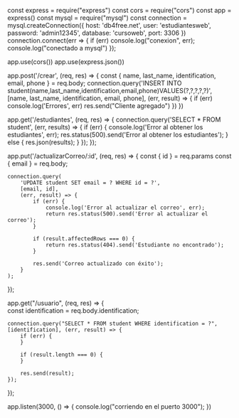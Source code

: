 const express = require("express")
const cors = require("cors")
const app = express()
const mysql = require("mysql")
const connection = mysql.createConnection({
    host: 'db4free.net',
    user: 'estudiantesweb',
    password: 'admin12345',
    database: 'cursoweb',
    port: 3306
})
connection.connect(err => {
    if (err) console.log("conexion", err);
    console.log("conectado a mysql")
});

app.use(cors())
app.use(express.json())

app.post('/crear', (req, res) => {
    const { name, last_name, identification, email, phone } = req.body;
    connection.query('INSERT INTO student(name,last_name,identification,email,phone)VALUES(?,?,?,?,?)',
        [name, last_name, identification, email, phone], (err, result) => {
            if (err) console.log('Errores', err)
            res.send("Cliente agregado")
        })
})

app.get('/estudiantes', (req, res) => {
    connection.query('SELECT * FROM student', (err, results) => {
        if (err) {
            console.log('Error al obtener los estudiantes', err);
            res.status(500).send('Error al obtener los estudiantes');
        } else {
            res.json(results);
        }
    });
});

app.put('/actualizarCorreo/:id', (req, res) => {
    const { id } = req.params
    const { email } = req.body;

    connection.query(
        'UPDATE student SET email = ? WHERE id = ?',
        [email, id],
        (err, result) => {
            if (err) {
                console.log('Error al actualizar el correo', err);
                return res.status(500).send('Error al actualizar el correo');
            }

            if (result.affectedRows === 0) {
                return res.status(404).send('Estudiante no encontrado');
            }

            res.send('Correo actualizado con éxito');
        }
    );
});

app.get("/usuario", (req, res) => {  
    const identification = req.body.identification;

    connection.query("SELECT * FROM student WHERE identification = ?", [identification], (err, result) => {  
        if (err) {  
        }  

        if (result.length === 0) {  
        }  

        res.send(result);
    });  
    




});


app.listen(3000, () => {
    console.log("corriendo en el puerto 3000");
})

